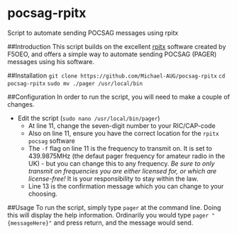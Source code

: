 # pocsag-rpitx
Script to automate sending POCSAG messages using rpitx

##Introduction
This script builds on the excellent [rpitx](https://github.com/F5OEO/rpitx) software created by F5OEO, and offers a simple way to automate sending POCSAG (PAGER) messages using his software.

##Installation
`git clone https://github.com/Michael-AUG/pocsag-rpitx`
`cd pocsag-rpitx`
`sudo mv ./pager /usr/local/bin`

##Configuration
In order to run the script, you will need to make a couple of changes.
* Edit the script (`sudo nano /usr/local/bin/pager`)
  * At line 11, change the seven-digit number to your RIC/CAP-code
  * Also on line 11, ensure you have the correct location for the `rpitx pocsag` software
  * The `-f` flag on line 11 is the frequency to transmit on. It is set to 439.9875MHz (the defaut pager frequency for amateur radio in the UK) - but you can change this to any frequency. *Be sure to only transmit on frequencies you are either licensed for, or which are license-free!* It is your responsibility to stay within the law.
  * Line 13 is the confirmation message which you can change to your choosing.

##Usage
To run the script, simply type `pager` at the command line. Doing this will display the help information.
Ordinarily you would type `pager "{messageHere}"` and press return, and the message would send.
